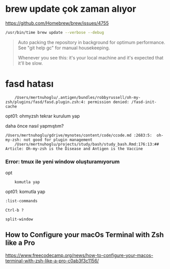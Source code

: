 
# brew update çok zaman alıyor

https://github.com/Homebrew/brew/issues/4755

``` bash
/usr/bin/time brew update --verbose --debug
``` 

> Auto packing the repository in background for optimum performance.
> See "git help gc" for manual housekeeping.
> 
> Whenever you see this: it's your local machine and it's expected that it'll be slow.

# fasd hatası

		/Users/mertnuhoglu/.antigen/bundles/robbyrussell/oh-my-zsh/plugins/fasd/fasd.plugin.zsh:4: permission denied: /fasd-init-cache

opt01: ohmyzsh tekrar kurulum yap

daha önce nasıl yapmıştım?

	/Users/mertnuhoglu/gdrive/mynotes/content/code/ccode.md :2683:5:  oh-my-zsh: not good for plugin management
		/Users/mertnuhoglu/projects/study/bash/study_bash.Rmd:176:13:## Article: Oh-my-zsh is the Disease and Antigen is the Vaccine

### Error: tmux ile yeni window oluşturamıyorum

opt

		komutla yap

opt01: komutla yap

``` bash
:list-commands
``` 

`Ctrl-b ?`

`split-window`

## How to Configure your macOs Terminal with Zsh like a Pro

https://www.freecodecamp.org/news/how-to-configure-your-macos-terminal-with-zsh-like-a-pro-c0ab3f3c1156/

